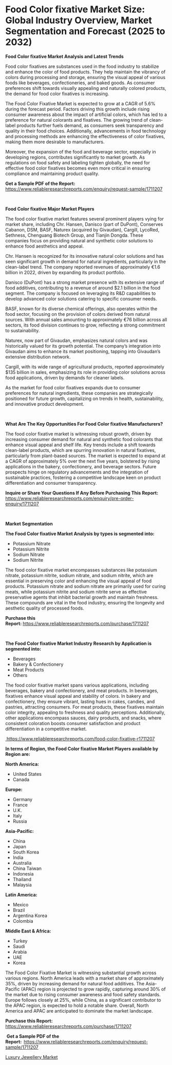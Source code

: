 <p><h1>Food Color fixative Market Size: Global Industry Overview, Market Segmentation and Forecast (2025 to 2032)</h1></p><p><strong>Food Color fixative Market Analysis and Latest Trends</strong></p>
<p><p>Food color fixatives are substances used in the food industry to stabilize and enhance the color of food products. They help maintain the vibrancy of colors during processing and storage, ensuring the visual appeal of various foods like beverages, confectioneries, and baked goods. As consumer preferences shift towards visually appealing and naturally colored products, the demand for food color fixatives is increasing.</p><p>The Food Color Fixative Market is expected to grow at a CAGR of 5.6% during the forecast period. Factors driving this growth include rising consumer awareness about the impact of artificial colors, which has led to a preference for natural colorants and fixatives. The growing trend of clean-label products further fuels demand, as consumers seek transparency and quality in their food choices. Additionally, advancements in food technology and processing methods are enhancing the effectiveness of color fixatives, making them more desirable to manufacturers. </p><p>Moreover, the expansion of the food and beverage sector, especially in developing regions, contributes significantly to market growth. As regulations on food safety and labeling tighten globally, the need for effective food color fixatives becomes even more critical in ensuring compliance and maintaining product quality.</p></p>
<p><strong>Get a Sample PDF of the Report:&nbsp;</strong> <a href="https://www.reliableresearchreports.com/enquiry/request-sample/1711207?utm_campaign=2251&utm_medium=2&utm_source=Github&utm_content=ia&utm_term=27032025&utm_id=food-color-fixative">https://www.reliableresearchreports.com/enquiry/request-sample/1711207</a></p>
<p>&nbsp;</p>
<p><strong>Food Color fixative Major Market Players</strong></p>
<p><p>The food color fixative market features several prominent players vying for market share, including Chr. Hansen, Danisco (part of DuPont), Conserves Cabanon, DSM, BASF, Naturex (acquired by Givaudan), Cargill, LycoRed, Sethness, Chenguang Biotech Group, and Tianjin Dongda. These companies focus on providing natural and synthetic color solutions to enhance food aesthetics and appeal.</p><p>Chr. Hansen is recognized for its innovative natural color solutions and has seen significant growth in demand for natural ingredients, particularly in the clean-label trend. The company reported revenues of approximately €1.6 billion in 2022, driven by expanding its product portfolio.</p><p>Danisco (DuPont) has a strong market presence with its extensive range of food additives, contributing to a revenue of around $2.1 billion in the food segment. The company is focused on leveraging its R&D capabilities to develop advanced color solutions catering to specific consumer needs.</p><p>BASF, known for its diverse chemical offerings, also operates within the food sector, focusing on the provision of colors derived from natural sources. With annual sales amounting to approximately €76 billion across all sectors, its food division continues to grow, reflecting a strong commitment to sustainability.</p><p>Naturex, now part of Givaudan, emphasizes natural colors and was historically valued for its growth potential. The company’s integration into Givaudan aims to enhance its market positioning, tapping into Givaudan’s extensive distribution network.</p><p>Cargill, with its wide range of agricultural products, reported approximately $135 billion in sales, emphasizing its role in providing color solutions across food applications, driven by demands for cleaner labels.</p><p>As the market for food color fixatives expands due to consumer preferences for natural ingredients, these companies are strategically positioned for future growth, capitalizing on trends in health, sustainability, and innovative product development.</p></p>
<p>&nbsp;</p>
<p><strong>What Are The Key Opportunities For Food Color fixative Manufacturers?</strong></p>
<p><p>The food color fixative market is witnessing robust growth, driven by increasing consumer demand for natural and synthetic food colorants that enhance visual appeal and shelf life. Key trends include a shift towards clean-label products, which are spurring innovation in natural fixatives, particularly from plant-based sources. The market is expected to expand at a CAGR of approximately 5% over the next five years, bolstered by rising applications in the bakery, confectionery, and beverage sectors. Future prospects hinge on regulatory advancements and the integration of sustainable practices, fostering a competitive landscape keen on product differentiation and consumer transparency.</p></p>
<p><strong>Inquire or Share Your Questions If Any Before Purchasing This Report:</strong> <a href="https://www.reliableresearchreports.com/enquiry/pre-order-enquiry/1711207?utm_campaign=2251&utm_medium=2&utm_source=Github&utm_content=ia&utm_term=27032025&utm_id=food-color-fixative">https://www.reliableresearchreports.com/enquiry/pre-order-enquiry/1711207</a></p>
<p>&nbsp;</p>
<p><strong>Market Segmentation</strong></p>
<p><strong>The Food Color fixative Market Analysis by types is segmented into:</strong></p>
<p><ul><li>Potassium Nitrate</li><li>Potassium Nitrite</li><li>Sodium Nitrate</li><li>Sodium Nitrite</li></ul></p>
<p><p>The food color fixative market encompasses substances like potassium nitrate, potassium nitrite, sodium nitrate, and sodium nitrite, which are essential in preserving color and enhancing the visual appeal of food products. Potassium nitrate and sodium nitrate are primarily used for curing meats, while potassium nitrite and sodium nitrite serve as effective preservative agents that inhibit bacterial growth and maintain freshness. These compounds are vital in the food industry, ensuring the longevity and aesthetic quality of processed foods.</p></p>
<p><strong>Purchase this Report:&nbsp;</strong><a href="https://www.reliableresearchreports.com/purchase/1711207?utm_campaign=2251&utm_medium=2&utm_source=Github&utm_content=ia&utm_term=27032025&utm_id=food-color-fixative">https://www.reliableresearchreports.com/purchase/1711207</a></p>
<p>&nbsp;</p>
<p><strong>The Food Color fixative Market Industry Research by Application is segmented into:</strong></p>
<p><ul><li>Beverages</li><li>Bakery & Confectionery</li><li>Meat Products</li><li>Others</li></ul></p>
<p><p>The food color fixative market spans various applications, including beverages, bakery and confectionery, and meat products. In beverages, fixatives enhance visual appeal and stability of colors. In bakery and confectionery, they ensure vibrant, lasting hues in cakes, candies, and pastries, attracting consumers. For meat products, these fixatives maintain color integrity, appealing to freshness and quality perceptions. Additionally, other applications encompass sauces, dairy products, and snacks, where consistent coloration boosts consumer satisfaction and product differentiation in a competitive market.</p></p>
<p><a href="https://www.reliableresearchreports.com/food-color-fixative-r1711207?utm_campaign=2251&utm_medium=2&utm_source=Github&utm_content=ia&utm_term=27032025&utm_id=food-color-fixative">&nbsp;https://www.reliableresearchreports.com/food-color-fixative-r1711207</a></p>
<p><strong>In terms of Region, the Food Color fixative Market Players available by Region are:</strong></p>
<p>
    <p> <strong> North America: </strong>
        <ul>
            <li>United States</li>
            <li>Canada</li>
        </ul>
        </p> 
    <p> <strong> Europe: </strong>
        <ul>
            <li>Germany</li>
            <li>France</li>
            <li>U.K.</li>
            <li>Italy</li>
            <li>Russia</li>
        </ul>
        </p> 
    <p> <strong> Asia-Pacific: </strong>
        <ul>
            <li>China</li>
            <li>Japan</li>
            <li>South Korea</li>
            <li>India</li>
            <li>Australia</li>
            <li>China Taiwan</li>
            <li>Indonesia</li>
            <li>Thailand</li>
            <li>Malaysia</li>
        </ul>
        </p> 
    <p> <strong> Latin America: </strong>
        <ul>
            <li>Mexico</li>
            <li>Brazil</li>
            <li>Argentina Korea</li>
            <li>Colombia</li>
        </ul>
        </p> 
    <p> <strong> Middle East & Africa: </strong>
        <ul>
            <li>Turkey</li>
            <li>Saudi</li>
            <li>Arabia</li>
            <li>UAE</li>
            <li>Korea</li>
        </ul>
    </p>
    </p>
<p><p>The Food Color Fixative Market is witnessing substantial growth across various regions. North America leads with a market share of approximately 35%, driven by increasing demand for natural food additives. The Asia-Pacific (APAC) region is projected to grow rapidly, capturing around 30% of the market due to rising consumer awareness and food safety standards. Europe follows closely at 25%, while China, as a significant contributor to the APAC region, is expected to hold a notable share. Overall, North America and APAC are anticipated to dominate the market landscape.</p></p>
<p><strong>Purchase this Report: </strong><a href="https://www.reliableresearchreports.com/purchase/1711207?utm_campaign=2251&utm_medium=2&utm_source=Github&utm_content=ia&utm_term=27032025&utm_id=food-color-fixative">https://www.reliableresearchreports.com/purchase/1711207</a></p>
<p>&nbsp;<strong>Get a Sample PDF of the Report:&nbsp;&nbsp;</strong><a href="https://www.reliableresearchreports.com/enquiry/request-sample/1711207?utm_campaign=2251&utm_medium=2&utm_source=Github&utm_content=ia&utm_term=27032025&utm_id=food-color-fixative">https://www.reliableresearchreports.com/enquiry/request-sample/1711207</a></p>
<p><strong></strong></p>
<p><p><a href="https://github.com/lontohhikma/Market-Research-Report-List-1/blob/main/luxury-jewellery-market.md?utm_campaign=2251&utm_medium=2&utm_source=Github&utm_content=ia&utm_term=27032025&utm_id=food-color-fixative">Luxury Jewellery Market</a></p></p>